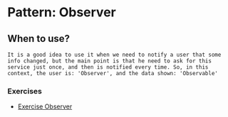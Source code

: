 # Pattern: Observer

## When to use?
``
It is a good idea to use it when we need to notify a user that some info changed, but the main point is that he need to ask for this service just once, and then is notified every time.
So, in this context, the user is: 'Observer', and the data shown: 'Observable'
``

### Exercises
- [Exercise Observer](https://github.com/kammradt/faculdade-design-patterns/tree/master/src/patterns/observer/exercises/)